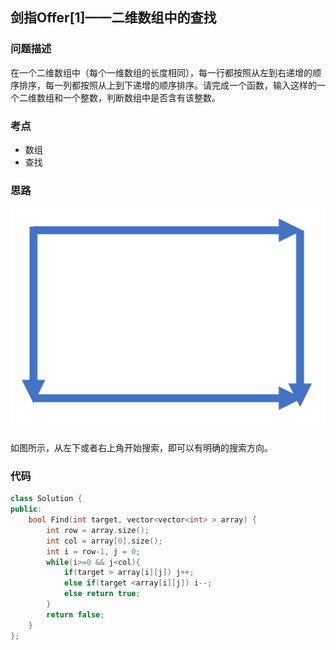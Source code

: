 ## 剑指Offer[1]——二维数组中的查找
### 问题描述
在一个二维数组中（每个一维数组的长度相同），每一行都按照从左到右递增的顺序排序，每一列都按照从上到下递增的顺序排序。请完成一个函数，输入这样的一个二维数组和一个整数，判断数组中是否含有该整数。

### 考点
- 数组
- 查找

### 思路
![image](https://github.com/NaSang/blog/blob/master/OJproblems/images/offer1.png)

如图所示，从左下或者右上角开始搜索，即可以有明确的搜索方向。

### 代码
~~~cpp
class Solution {
public:
    bool Find(int target, vector<vector<int> > array) {
        int row = array.size();
        int col = array[0].size();
        int i = row-1, j = 0;
        while(i>=0 && j<col){
            if(target > array[i][j]) j++;
            else if(target <array[i][j]) i--;
            else return true;
        }
        return false;
    }
};
~~~
